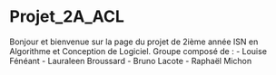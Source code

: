 # Projet_2A_ACL
Bonjour et bienvenue sur la page du projet de 2ième année ISN en Algorithme et Conception de Logiciel.  Groupe composé de : - Louise Fénéant - Lauraleen Broussard - Bruno Lacote - Raphaël Michon
